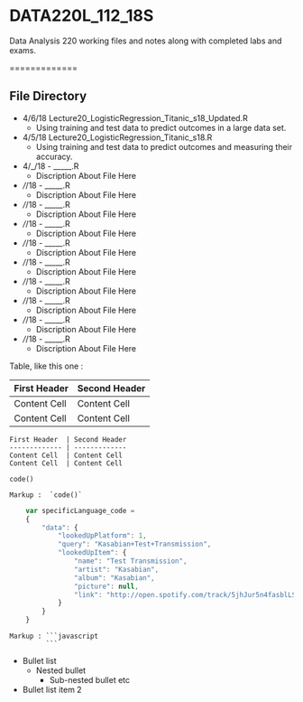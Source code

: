 # DATA220L_112_18S
Data Analysis 220 working files and notes along with completed labs and exams.

============= 

## File Directory

* 4/6/18 Lecture20_LogisticRegression_Titanic_s18_Updated.R
    * Using training and test data to predict outcomes in a large data set.
* 4/5/18 Lecture20_LogisticRegression_Titanic_s18.R
    * Using training and test data to predict outcomes and measuring their accuracy.
* 4/_/18 - _____.R
    * Discription About File Here
* _/_/18 - _____.R
    * Discription About File Here
* _/_/18 - _____.R
    * Discription About File Here
* _/_/18 - _____.R
    * Discription About File Here
* _/_/18 - _____.R
    * Discription About File Here
* _/_/18 - _____.R
    * Discription About File Here
* _/_/18 - _____.R
    * Discription About File Here
* _/_/18 - _____.R
    * Discription About File Here
* _/_/18 - _____.R
    * Discription About File Here
* _/_/18 - _____.R
    * Discription About File Here

Table, like this one :

First Header  | Second Header
------------- | -------------
Content Cell  | Content Cell
Content Cell  | Content Cell

```
First Header  | Second Header
------------- | -------------
Content Cell  | Content Cell
Content Cell  | Content Cell
```

`code()`

    Markup :  `code()`

```javascript
    var specificLanguage_code = 
    {
        "data": {
            "lookedUpPlatform": 1,
            "query": "Kasabian+Test+Transmission",
            "lookedUpItem": {
                "name": "Test Transmission",
                "artist": "Kasabian",
                "album": "Kasabian",
                "picture": null,
                "link": "http://open.spotify.com/track/5jhJur5n4fasblLSCOcrTp"
            }
        }
    }
```

    Markup : ```javascript
             ```

* Bullet list
    * Nested bullet
        * Sub-nested bullet etc
* Bullet list item 2
